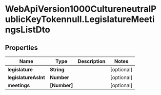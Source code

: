 # WebApiVersion1000CultureneutralPublicKeyTokennull.LegislatureMeetingsListDto

## Properties

Name | Type | Description | Notes
------------ | ------------- | ------------- | -------------
**legislature** | **String** |  | [optional] 
**legislatureAsInt** | **Number** |  | [optional] 
**meetings** | **[Number]** |  | [optional] 


